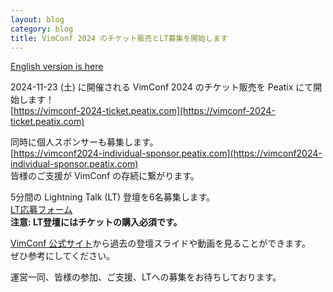 ```yaml
---
layout: blog
category: blog
title: VimConf 2024 のチケット販売とLT募集を開始します
---
```


[English version is here](https://vimconf.wordpress.com/2024/09/23/vimconf-2024-tickets-are-now-on-sale/)

2024-11-23 (土) に開催される VimConf 2024 のチケット販売を Peatix にて開始します！  
[https://vimconf-2024-ticket.peatix.com](https://vimconf-2024-ticket.peatix.com)

同時に個人スポンサーも募集します。  
[https://vimconf2024-individual-sponsor.peatix.com](https://vimconf2024-individual-sponsor.peatix.com)  
皆様のご支援が VimConf の存続に繋がります。

5分間の Lightning Talk (LT) 登壇を6名募集します。  
[LT応募フォーム](https://forms.gle/N55rNqsYPD1wtp996)  
**注意: LT登壇にはチケットの購入必須です。**

[VimConf 公式サイト](https://vimconf.org)から過去の登壇スライドや動画を見ることができます。  
ぜひ参考にしてください。

運営一同、皆様の参加、ご支援、LTへの募集をお待ちしております。
